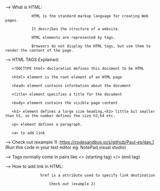 --> What is HTML:


                HTML is the standard markup language for creating Web pages. 
		
	            It describes the structure of a website.
		    
	            HTML elements are represented by tags.    
		    
                Browsers do not display the HTML tags, but use them to render the content of the page.
		
				
--> HTML TAGS Explained:
			
 
       <!DOCTYPE html> declaration defines this document to be HTML
       
       <html> element is the root element of an HTML page
       
       <head> element contains information about the document
       
       <title> element specifies a title for the document
       
       <body> element contains the visible page content
       
       <h1> element defines a large size heading,<h2> little bit smaller than h1, so the number defines the size h3,h4 etc.
       
       <p> element defines a paragraph.
       
	   <a> to add link
	   
       
--> Check out (example 1) :https://codesandbox.io/s/github/Paul-es/day_1  (Run this code in your text editor eg:      NotePad,visual studio)

--> Tags normally come in pairs like <> (starting tag) </> (end tag)

--> How to add link in HTML:
 	
	                href is a attribute used to specify link destination
			
                        Check out (example 2) 
